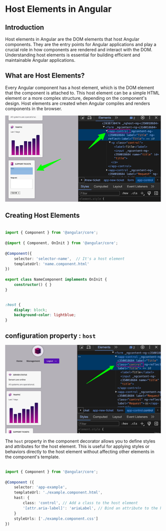 # Host Elements in Angular

## Introduction

Host elements in Angular are the DOM elements that host Angular components. They are the entry points for Angular applications and play a crucial role in how components are rendered and interact with the DOM. Understanding host elements is essential for building efficient and maintainable Angular applications.

## What are Host Elements?

Every Angular component has a host element, which is the DOM element that the component is attached to. This host element can be a simple HTML element or a more complex structure, depending on the component's design. Host elements are created when Angular compiles and renders components in the browser.

![Host Element](../img/HostElement.png)

## Creating Host Elements

```typescript

import { Component } from '@angular/core';

@import { Component, OnInit } from '@angular/core';

@Component({
    selector: 'selector-name',  // It's a host element
    templateUrl: 'name.component.html'
})

export class NameComponent implements OnInit {
    constructor() { }
}
```

```css

:host {
    display: block;
    background-color: lightblue;
}
```

## configuration property : `host`

![Host Property](../img/HostProperty.png)

The `host` property in the component decorator allows you to define styles and attributes for the host element. This is useful for applying styles or behaviors directly to the host element without affecting other elements in the component's template.

```typescript

import { Component } from '@angular/core';

@Component ({
    selector: 'app-example',
    templateUrl: './example.component.html',
    hast: {
        class: 'control', // Add a class to the host element
        '[attr.aria-label]': 'ariaLabel', // Bind an attribute to the host element
    }
    styleUrls: ['./example.component.css']
})
